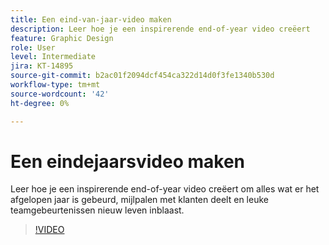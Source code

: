 ```yaml
---
title: Een eind-van-jaar-video maken
description: Leer hoe je een inspirerende end-of-year video creëert
feature: Graphic Design
role: User
level: Intermediate
jira: KT-14895
source-git-commit: b2ac01f2094dcf454ca322d14d0f3fe1340b530d
workflow-type: tm+mt
source-wordcount: '42'
ht-degree: 0%

---
```


# Een eindejaarsvideo maken

Leer hoe je een inspirerende end-of-year video creëert om alles wat er het afgelopen jaar is gebeurd, mijlpalen met klanten deelt en leuke teamgebeurtenissen nieuw leven inblaast.

>[!VIDEO](https://video.tv.adobe.com/v/3427121?quality=12&learn=on&hidetitle=true)
